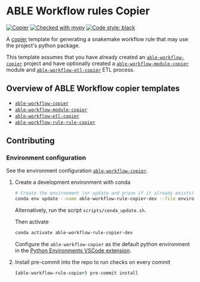 # ABLE Workflow rules Copier

[![Copier](https://img.shields.io/endpoint?url=https://raw.githubusercontent.com/copier-org/copier/master/img/badge/badge-grayscale-inverted-border-purple.json)](https://github.com/copier-org/copier)
[![Checked with mypy](http://www.mypy-lang.org/static/mypy_badge.svg)](http://mypy-lang.org/)
[![Code style: black](https://img.shields.io/badge/code%20style-black-000000.svg)](https://github.com/psf/black)

A [copier](https://copier.readthedocs.io/en/stable/) template for generating a snakemake workflow rule that may use the project's python package.

This template assumes that you have already created an [`able-workflow-copier`](https://github.com/NEU-ABLE-LAB/able-workflow-copier-dev) project and have optionally created a [`able-workflow-module-copier`](https://github.com/NEU-ABLE-LAB/able-workflow-module-copier-dev) module and [`able-workflow-etl-copier`](https://github.com/NEU-ABLE-LAB/able-workflow-etl-copier-dev) ETL process.


## Overview of ABLE Workflow copier templates

- [`able-workflow-copier`](https://github.com/NEU-ABLE-LAB/able-workflow-copier-dev)
- [`able-workflow-module-copier`](https://github.com/NEU-ABLE-LAB/able-workflow-module-copier-dev)
- [`able-workflow-etl-copier`](https://github.com/NEU-ABLE-LAB/able-workflow-etl-copier-dev)
- [`able-workflow-rule-rule-copier`](https://github.com/NEU-ABLE-LAB/able-workflow-rule-copier-dev)

## Contributing

### Environment configuration

See the environment configuration [`able-workflow-copier`](https://github.com/NEU-ABLE-LAB/able-workflow-copier-dev).

1. Create a development environment with conda

   ```bash
   # Create the environment (or update and prune if it already exists)
   conda env update --name able-workflow-rule-copier-dev --file environment-py312-dev.yaml --prune
   ```

   Alternatively, run the script `scripts/conda_update.sh`.

   Then activate

   ```bash
   conda activate able-workflow-rule-copier-dev
   ```

   Configure the `able-workflow-copier` as the default python environment in the [Python Environments VSCode extension](https://marketplace.visualstudio.com/items?itemName=ms-python.vscode-python-envs).

2. Install pre-commit into the repo to run checks on every commit

   ```bash
   (able-workflow-rule-copier) pre-commit install
   ```
